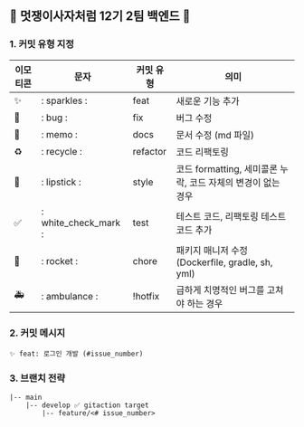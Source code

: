 ## 🦁 멋쟁이사자처럼 12기 2팀 백엔드 🦁

### 1. 커밋 유형 지정
| 이모티콘 | 문자 | 커밋 유형 | 의미 |
| --- | --- | --- | --- |
|  ✨ | : sparkles : | feat | 새로운 기능 추가 |
| 🐛 | : bug : | fix | 버그 수정 |
| 📝 | : memo : | docs | 문서 수정 (md 파일) |
| ♻️ | : recycle : | refactor | 코드 리팩토링 |
| 💄 | : lipstick : | style | 코드 formatting, 세미콜론 누락, 코드 자체의 변경이 없는 경우 |
| ✅ | : white_check_mark : | test | 테스트 코드, 리팩토링 테스트 코드 추가 |
| 🚀 | : rocket : | chore | 패키지 매니저 수정 (Dockerfile, gradle, sh, yml) |
| 🚑 | : ambulance : | !hotfix | 급하게 치명적인 버그를 고쳐야 하는 경우 |

### 2. 커밋 메시지
```
✨ feat: 로그인 개발 (#issue_number)
```

### 3. 브랜치 전략
```
|-- main
    |-- develop ✅ gitaction target
        |-- feature/<# issue_number>
```
